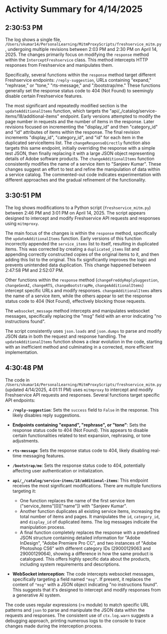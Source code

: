 # Activity Summary for 4/14/2025

## 2:30:53 PM
The log shows a single file, `/Users/skumar14/PersonalLearning/MitmProxyScripts/freshservice_mitm.py`, undergoing multiple revisions between 2:03 PM and 2:30 PM on April 14, 2025.  The changes primarily focus on modifying the `response` method within the `InterceptFreshservice` class. This method intercepts HTTP responses from Freshservice and manipulates them.

Specifically, several functions within the `response` method target different Freshservice endpoints: `/reply-suggestion`, URLs containing "expand," "rephrase," or "tone,"  "rts-message," and "/bootstrap/me."  These functions generally set the response status code to 404 (Not Found) to seemingly disable certain Freshservice features.


The most significant and repeatedly modified section is the `updateAdditionalItems` function, which targets the  "api/_/catalog/service-items/18/additional-items" endpoint.  Early versions attempted to modify the page number in requests and the number of items in the response.  Later revisions focused on incrementing the "display_id" and then "category_id" and "id" attributes of items within the response. The final revision increments "display_id", "category_id", and "id" for each item in the duplicated serviceItems list.  The `changeResponseDirectly` function also targets this same endpoint, initially overriding the response with a simple test JSON, then finally replacing it with a large JSON object representing details of Adobe software products.  The  `changeAdditionalItems` function consistently modifies the name of a service item to "Sanjeev Kumar".  These changes suggest an effort to test and refine the manipulation of data within a service catalog.  The commented-out code indicates experimentation with different approaches and the gradual refinement of the functionality.


## 3:30:51 PM
The log shows modifications to a Python script (`freshservice_mitm.py`) between 2:46 PM and 3:01 PM on April 14, 2025.  The script appears designed to intercept and modify Freshservice API requests and responses using `mitmproxy`.

The main focus of the changes is within the `response` method, specifically the `updateAdditionalItems` function.  Early versions of this function incorrectly appended the `service_items` list to itself, resulting in duplicated items. This was corrected by creating a `duplicated_items` list and appending correctly constructed copies of the original items to it, and then adding this list to the original.  This fix significantly improves the logic and prevents unintended data duplication.  This change happened between 2:47:58 PM and 2:52:07 PM.

Other functions within the `response` method (`changeFreddyReplySuggestion`, `changeGenAI`, `changeRTS`, `changeBootstrapMe`, `changeAdditionalItems`) intercept specific URLs and modify responses.  `changeAdditionalItems` alters the name of a service item, while the others appear to set the response status code to 404 (Not Found), effectively blocking those requests.

The `websocket_message` method intercepts and manipulates websocket messages, specifically replacing the "msg" field with an error indicating "no instructions found".

The script consistently uses `json.loads` and `json.dumps` to parse and modify JSON data in both the request and response handling. The `updateAdditionalItems` function shows a clear evolution in the code, starting with an inefficient method and culminating in a corrected, more efficient implementation.


## 4:30:48 PM
The code in `/Users/skumar14/PersonalLearning/MitmProxyScripts/freshservice_mitm.py` (updated 4/14/2025, 4:01:11 PM) uses `mitmproxy` to intercept and modify Freshservice API requests and responses.  Several functions target specific API endpoints:

* **`/reply-suggestion`**:  Sets the `success` field to `False` in the response.  This likely disables reply suggestions.

* **Endpoints containing "expand", "rephrase", or "tone"**:  Sets the response status code to 404 (Not Found). This appears to disable certain functionalities related to text expansion, rephrasing, or tone adjustments.

* **`rts-message`**: Sets the response status code to 404, likely disabling real-time messaging features.

* **`/bootstrap/me`**: Sets the response status code to 404, potentially affecting user authentication or initialization.

* **`api/_/catalog/service-items/18/additional-items`**: This endpoint receives the most significant modifications.  There are multiple functions targeting it:
    * One function replaces the name of the first service item ("service_items"[0]["name"]) with "Sanjeev Kumar".
    * Another function duplicates all existing service items, increasing the total number of items and pages. It manipulates the `id`, `category_id`, and `display_id` of duplicated items.  The log messages indicate the manipulation process.
    * A final function completely replaces the response with a predefined JSON structure containing detailed information for "Adobe InDesign", "Adobe Premiere Pro CC", and two instances of "Adobe Photoshop CS6"  with different category IDs (29000129063 and 29000129064), showing a difference in how the same product is catalogued.  This offers highly specific data about the products, including system requirements and descriptions.


* **WebSocket interception**: The code intercepts websocket messages, specifically targeting a field named `"msg"`. If present, it replaces the content of `"msg"` with a JSON object indicating "no instructions found". This suggests that it's designed to intercept and modify responses from a generative AI system.

The code uses regular expressions (`re` module) to match specific URL patterns and `json` to parse and manipulate the JSON data within the requests and responses.  The consistent use of `ctx.log.warn` suggests a debugging approach, printing numerous logs to the console to trace changes made during the interception process.
